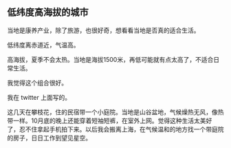 ## 低纬度高海拔的城市

当地是康养产业，除了旅游，也很好奇，想看看当地是否真的适合生活。

低纬度离赤道近，气温高。

高海拔，夏季不会太热。当地是海拔1500米，再低可能就有点太高了，不适合日常生活。

我觉得这个组合很好。

我在 twitter 上面写的。

这几天在攀枝花，住的民宿带一个小庭院。当地是山谷盆地，气候燥热无风，像热带一样。10月底的晚上还能穿着短袖短裤，在室外上网。觉得这种生活太美好了，忍不住拿起手机拍下来。以后我会搬离上海，在气候温和的地方找一个带庭院的房子，日日工作到望见星空。
